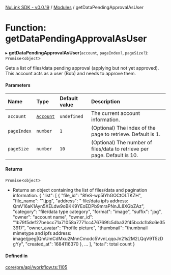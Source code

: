 [NuLink SDK - v0.0.19](../README.md) / [Modules](../modules.md) / getDataPendingApprovalAsUser

# Function: getDataPendingApprovalAsUser

▸ **getDataPendingApprovalAsUser**(`account`, `pageIndex?`, `pageSize?`): `Promise`<`object`\>

Gets a list of files/data pending approval (applying but not yet approved). This account acts as a user (Bob) and needs to approve them.

#### Parameters

| Name | Type | Default value | Description |
| :------ | :------ | :------ | :------ |
| `account` | [`Account`](../classes/Account.md) | `undefined` | The current account information. |
| `pageIndex` | `number` | `1` | (Optional) The index of the page to retrieve. Default is 1. |
| `pageSize` | `number` | `10` | (Optional) The number of files/data to retrieve per page. Default is 10. |

#### Returns

`Promise`<`object`\>

- Returns an object containing the list of files/data and pagination information.
                          {
                            "list": [
                              {
                                "file_id": "8feS-wp5lYhGOCtOLTKZH",
                                "file_name": "1.jpg",
                                "address": " file/data ipfs address: QmV16aK1Ayn5XELdw9oBKK9YEoEDPb9mraPNnJL8XGbZAz",
                                "category": "file/data type category",
                                "format": "image",
                                "suffix": "jpg",
                                "owner": "account name",
                                "owner_id": "1b79f5def27bebcc71a71058a7771cc476769fc5dba32f45bcdc1b8c6e353917",
                                "owner_avatar": "Profile picture",
                                "thumbnail": "thumbnail mimetype and ipfs address: image/jpeg|QmUmCdMxu2MnnCmodc5VvnLqqoJn21s2M2LQqV9T5zDgYy",
                                "created_at": 1684116370
                              },
                              ...
                          ],
                          "total": total count
                        }

#### Defined in

[core/pre/api/workflow.ts:1105](https://github.com/NuLink-network/nulink-sdk/blob/3448e77/src/core/pre/api/workflow.ts#L1105)
